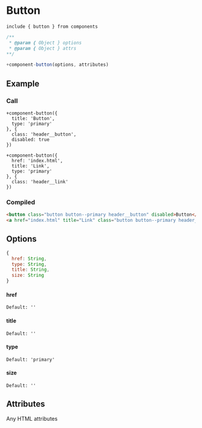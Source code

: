 # Button

```
include { button } from components
```

```js
/**
 * @param { Object } options
 * @param { Object } attrs
**/

+component-button(options, attributes)
```

## Example

### Call
```
+component-button({
  title: 'Button',
  type: 'primary'
}, {
  class: 'header__button',
  disabled: true
})

+component-button({
  href: 'index.html',
  title: 'Link',
  type: 'primary'
}, {
  class: 'header__link'
})
```

### Compiled
```html
<button class="button button--primary header__button" disabled>Button</button>
<a href="index.html" title="Link" class="button button--primary header__link">Link</a>
```

## Options

```js
{
  href: String,
  type: String,
  title: String,
  size: String
}
```

#### href

```
Default: ''
```

#### title

```
Default: ''
```

#### type

```
Default: 'primary'
```

#### size

```
Default: ''
```

## Attributes
Any HTML attributes

